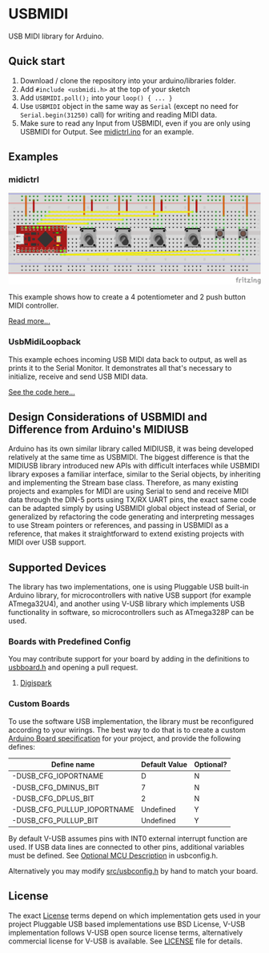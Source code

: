 # USBMIDI

USB MIDI library for Arduino.

## Quick start

1. Download / clone the repository into your arduino/libraries folder.
2. Add `#include <usbmidi.h>` at the top of your sketch
3. Add `USBMIDI.poll();` into your `loop() { ... }`
4. Use `USBMIDI` object in the same way as `Serial` (except no need for `Serial.begin(31250)` call) for writing and reading MIDI data.
5. Make sure to read any Input from USBMIDI, even if you are only using USBMIDI for Output. See [midictrl.ino](https://github.com/BlokasLabs/usbmidi/blob/master/examples/midictrl/midictrl.ino#L54) for an example.

## Examples

### midictrl

![midictrl Wiring Diagram](https://github.com/BlokasLabs/usbmidi/blob/master/examples/midictrl/midictrl.png)

This example shows how to create a 4 potentiometer and 2 push button MIDI controller.

[Read more...](https://github.com/BlokasLabs/usbmidi/tree/master/examples/midictrl)

### UsbMidiLoopback

This example echoes incoming USB MIDI data back to output, as well as prints it to the Serial Monitor. It demonstrates all that's necessary to initialize, receive and send USB MIDI data.

[See the code here...](https://github.com/BlokasLabs/usbmidi/blob/master/examples/UsbMidiLoopback/UsbMidiLoopback.ino)

## Design Considerations of USBMIDI and Difference from Arduino's MIDIUSB

Arduino has its own similar library called MIDIUSB, it was being developed relatively at the same time as USBMIDI.
The biggest difference is that the MIDIUSB library introduced new APIs with difficult interfaces while USBMIDI library exposes
a familiar interface, similar to the Serial objects, by inheriting and implementing the Stream base class. Therefore, as many
existing projects and examples for MIDI are using Serial to send and receive MIDI data through the DIN-5 ports using TX/RX UART pins,
the exact same code can be adapted simply by using USBMIDI global object instead of Serial, or generalized by refactoring the code generating
and interpreting messages to use Stream pointers or references, and passing in USBMIDI as a reference, that makes it straightforward to extend
existing projects with MIDI over USB support.

## Supported Devices

The library has two implementations, one is using Pluggable USB built-in Arduino library, for microcontrollers with native USB support (for example ATmega32U4),
and another using V-USB library which implements USB functionality in software, so microcontrollers such as ATmega328P can be used.

### Boards with Predefined Config

You may contribute support for your board by adding in the definitions to [usbboard.h](https://github.com/BlokasLabs/USBMIDI/blob/master/src/usbboard.h) and opening a pull request.

1. [Digispark](http://digistump.com/products/1)

### Custom Boards

To use the software USB implementation, the library must be reconfigured according to your wirings. The best way to do that is to create a custom [Arduino Board specification](https://github.com/arduino/Arduino/wiki/Arduino-IDE-1.5-3rd-party-Hardware-specification) for your project, and provide the following defines:

| Define name                 | Default Value | Optional? |
| --------------------------- | ------------- | --------- |
| -DUSB_CFG_IOPORTNAME        | D             | N         |
| -DUSB_CFG_DMINUS_BIT        | 7             | N         |
| -DUSB_CFG_DPLUS_BIT         | 2             | N         |
| -DUSB_CFG_PULLUP_IOPORTNAME | Undefined     | Y         |
| -DUSB_CFG_PULLUP_BIT        | Undefined     | Y         |

By default V-USB assumes pins with INT0 external interrupt function are used. If USB data lines are connected to other pins, additional variables must be defined. See [Optional MCU Description](https://github.com/BlokasLabs/USBMIDI/blob/master/src/usbconfig.h#L388) in usbconfig.h.

Alternatively you may modify [src/usbconfig.h](src/usbconfig.h) by hand to match your board.

## License

The exact [License](LICENSE) terms depend on which implementation gets used in your project Pluggable USB based implementations use BSD License, V-USB implementation follows V-USB open source license terms,
alternatively commercial license for V-USB is available. See [LICENSE](LICENSE) file for details.
